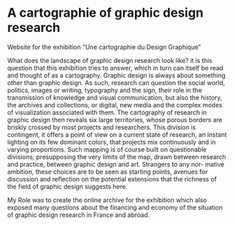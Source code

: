 # A cartographie of graphic design research
Website for the exhibition "Une cartographie du Design Graphique"


What does the landscape of graphic design research look like? it is this question that this exhibition tries to answer, which in turn can itself be read and thought of as a cartography. Graphic design is always about something other than graphic design. As such, research can question the social world, politics, images or writing, typography and the sign, their role in the transmission of knowledge and visual communication, but also the history, the archives and collections, or digital, new media and the complex modes of visualization associated with them.
The cartography of research in graphic design then reveals six large territories, whose porous borders are briskly crossed by most projects and researchers. This division is contingent, it offers a point of view on a current state of research, an instant lighting on its few dominant colors, that projects mix continuously and in varying proportions.
Such mapping is of course built on questionable divisions, presupposing the very limits of the map, drawn between research and practice, between graphic design and art. Strangers to any nor- mative ambition, these choices are to be seen as starting points, avenues for discussion and reflection on the potential extensions that the richness of the field of graphic design suggests here.

My Role was to create the online archive for the exhibition which also exposed many questions about the financing and economy of the situation of graphic design research in France and abroad.
